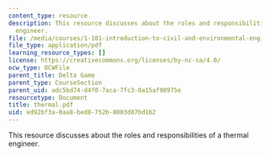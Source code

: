 ```yaml
---
content_type: resource
description: This resource discusses about the roles and responsibilities of a thermal
  engineer.
file: /media/courses/1-101-introduction-to-civil-and-environmental-engineering-design-i-fall-2006/ed92bf3a0aa8bed8752b8003d87bd162_thermal.pdf
file_type: application/pdf
learning_resource_types: []
license: https://creativecommons.org/licenses/by-nc-sa/4.0/
ocw_type: OCWFile
parent_title: Delta Game
parent_type: CourseSection
parent_uid: adc5bd74-d4f0-7aca-7fc3-0a15af98975e
resourcetype: Document
title: thermal.pdf
uid: ed92bf3a-0aa8-bed8-752b-8003d87bd162
---
```

This resource discusses about the roles and responsibilities of a thermal engineer.